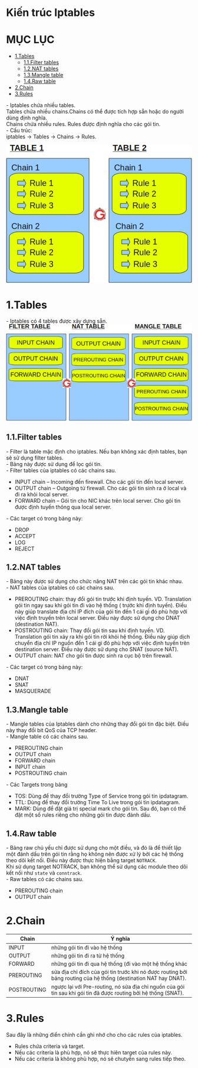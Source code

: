 # Kiến trúc Iptables 

# MỤC LỤC
- [1.Tables](#1)
	- [1.1.Filter tables](#1.1)
	- [1.2.NAT tables](#1.2)
	- [1.3.Mangle table](#1.3)
	- [1.4.Raw table](#1.4)
- [2.Chain](#2)
- [3.Rules](#3)


\- Iptables chứa nhiều tables.  
Tables chứa nhiều chains.Chains có thể được tích hợp sẵn hoặc do người dùng định nghĩa.  
Chains chứa nhiều rules. Rules được định nghĩa cho các gói tin.  
\- Cấu trúc:  
iptables -> Tables -> Chains -> Rules.  

<img src="../images/2.png" />

<a name="1"></a>
# 1.Tables
\- Iptables có 4 tables được xây dựng sẵn.  
<img src="../images/3.png" />

<a name="1.1"></a>
## 1.1.Filter tables
\- Filter là table mặc định cho iptables. Nếu bạn không xác định tables, bạn sẽ sử dụng filter tables.  
\- Bảng này được sử dụng để lọc gói tin.  
\- Filter tables của iptables có các chains sau.  
- INPUT chain – Incoming đến firewall. Cho các gói tin đến local server.
- OUTPUT chain – Outgoing từ firewall. Cho các gói tin sinh ra ở local và đi ra khỏi local server. 
- FORWARD chain – Gói tin cho NIC khác trên local server. Cho gói tin được định tuyến thông qua local server.

\- Các target có trong bảng này:  
- DROP
- ACCEPT
- LOG
- REJECT

<a name="1.2"></a>
## 1.2.NAT tables
\- Bảng này được sử dụng cho chức năng NAT trên các gói tin khác nhau.  
\- NAT tables của iptables có các chains sau.  
- PREROUTING chain: thay đổi gói tin trước khi định tuyến. VD. Translation gói tin ngay sau khi gói tin đi vào hệ thống ( trước khi định tuyến). Điều này giúp translate địa chỉ IP đích của gói tin đến 1 cái gì đó phù hợp với việc định truyến trên local server. Điều này được sử dụng cho DNAT (destination NAT).
- POSTROUTING chain: Thay đổi gói tin sau khi định tuyến. VD. Translation gói tin xảy ra khi gói tin rời khỏi hệ thống. Điều này giúp dịch chuyển địa chỉ IP nguồn đến 1 cái gì đó phù hợp với việc định tuyến trên destination server. Điều này được sử dụng cho SNAT (source NAT).
- OUTPUT chain: NAT cho gói tin được sinh ra cục bộ trên firewall.

\- Các target có trong bảng này:  
- DNAT
- SNAT
- MASQUERADE

<a name="1.3"></a>
## 1.3.Mangle table
\- Mangle tables của Iptables dành cho những thay đổi gói tin đặc biệt. Điều này thay đổi bit QoS của TCP header.  
\- Mangle table có các chains sau.  
- PREROUTING chain
- OUTPUT chain
- FORWARD chain
- INPUT chain
- POSTROUTING chain

\- Các Targets trong bảng  
- TOS: Dùng để thay đổi trường Type of Service trong gói tin ipdatagram.
- TTL: Dùng để thay đổi trường Time To Live trong gói tin ipdatagram.
- MARK: Dùng để đặt giá trị special mark cho gói tin. Sau đó, bạn có thể đặt một số rules riêng cho những gói tin được đánh dấu.

<a name="1.4"></a>
## 1.4.Raw table
\- Bảng raw chủ yếu chỉ được sử dụng cho một điều, và đó là để thiết lập một đánh dấu trên gói tin rằng họ không nên được xử lý bởi các hệ thống theo dõi kết nối. Điều này được thực hiện bằng target `NOTRACK`.  
Khi sử dụng target NOTRACK, bạn không thể sử dụng các module theo dõi kết nối như `state` và `conntrack`.  
\- Raw tables có các chains sau.  
- PREROUTING chain
- OUTPUT chain

<a name="2"></a>
# 2.Chain
|Chain|Ý nghĩa|
|---|---|
|INPUT|những gói tin đi vào hệ thống|
|OUTPUT|những gói tin đi ra từ hệ thống|
|FORWARD|những gói tin đi qua hệ thống (đi vào một hệ thống khác|
|PREROUTING|sửa địa chỉ đích của gói tin trước khi nó được routing bởi bảng routing của hệ thống (destination NAT hay DNAT).|
|POSTROUTING|ngược lại với Pre-routing, nó sửa địa chỉ nguồn của gói tin sau khi gói tin đã được routing bởi hệ thống (SNAT).|

<a name="3"></a>
# 3.Rules
Sau đây là những điển chính cần ghi nhớ cho cho các rules của iptables.  
- Rules chứa criteria và target.
- Nếu các criteria là phù hợp, nó sẽ thực hiên target của rules này. 
- Nếu các criteria là không phù hợp, nó sẽ chutyển sang rules tiếp theo.














